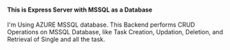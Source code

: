  #### This is Express Server with MSSQL as a Database  
 I'm Using AZURE MSSQL database.
 This Backend performs CRUD Operations on MSSQL Database, like Task Creation, Updation, Deletion, and Retrieval of Single and all the task.
